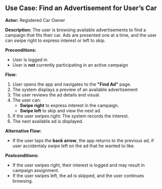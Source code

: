 ## Use Case: Find an Advertisement for User’s Car

**Actor:** Registered Car Owner  

**Description:** The user is browsing available advertisements to find a campaign that fits their car. Ads are presented one at a time, and the user can swipe right to express interest or left to skip.

**Preconditions:**  
- User is logged in  
- User is **not** currently participating in an active campaign  

**Flow:**
1. User opens the app and navigates to the **"Find Ad"** page.
2. The system displays a preview of an available advertisement
3. The user reviews the ad details and visual.
4. The user can:
   - **Swipe right** to express interest in the campaign.
   - **Swipe left** to skip and view the next ad.
5. If the user swipes right: The system records the interest.
6. The next available ad is displayed.

**Alternative Flow:**
- If the user taps the **back arrow**, the app returns to the previous ad, if user accidentaly swipe left on the ad that he wanted to like.

**Postconditions:**  
- If the user swipes right, their interest is logged and may result in campaign assignment.
- If the user swipes left, the ad is skipped, and the user continues browsing.
